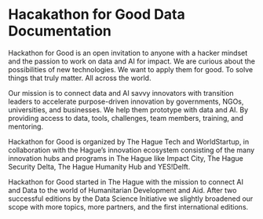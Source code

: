 # Hacakathon for Good Data Documentation

Hackathon for Good is an open invitation to anyone with a hacker mindset and the passion to work on data and AI for impact. We are curious about the possibilities of new technologies. We want to apply them for good. To solve things that truly matter. All across the world.

Our mission is to connect data and AI savvy innovators with transition leaders to accelerate purpose-driven innovation by governments, NGOs, universities, and businesses. We help them prototype with data and AI. By providing access to data, tools, challenges, team members, training, and mentoring.

Hackathon for Good is organized by The Hague Tech and WorldStartup, in collaboration with the Hague’s innovation ecosystem consisting of the many innovation hubs and programs in The Hague like Impact City, The Hague Security Delta, The Hague Humanity Hub and YES!Delft.

Hackathon for Good started in The Hague with the mission to connect AI and Data to the world of Humanitarian Development and Aid. After two successful editions by the Data Science Initiative we slightly broadened our scope with more topics, more partners, and the first international editions.

